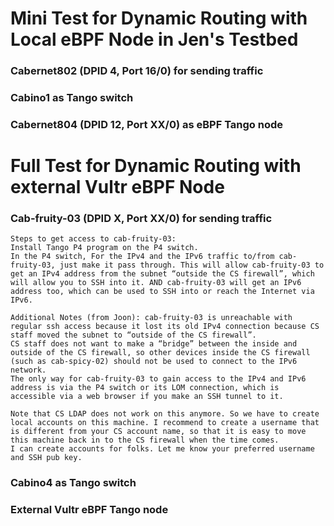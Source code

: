# Mini Test for Dynamic Routing with Local eBPF Node in Jen's Testbed 
### Cabernet802 (DPID 4, Port 16/0) for sending traffic
### Cabino1 as Tango switch 
### Cabernet804 (DPID 12, Port XX/0) as eBPF Tango node 

# Full Test for Dynamic Routing with external Vultr eBPF Node 
### Cab-fruity-03 (DPID X, Port XX/0) for sending traffic

```
Steps to get access to cab-fruity-03:
Install Tango P4 program on the P4 switch.
In the P4 switch, For the IPv4 and the IPv6 traffic to/from cab-fruity-03, just make it pass through. This will allow cab-fruity-03 to get an IPv4 address from the subnet “outside the CS firewall”, which will allow you to SSH into it. AND cab-fruity-03 will get an IPv6 address too, which can be used to SSH into or reach the Internet via IPv6.

Additional Notes (from Joon): cab-fruity-03 is unreachable with regular ssh access because it lost its old IPv4 connection because CS staff moved the subnet to “outside of the CS firewall”. 
CS staff does not want to make a “bridge” between the inside and outside of the CS firewall, so other devices inside the CS firewall (such as cab-spicy-02) should not be used to connect to the IPv6 network. 
The only way for cab-fruity-03 to gain access to the IPv4 and IPv6 address is via the P4 switch or its LOM connection, which is accessible via a web browser if you make an SSH tunnel to it.

Note that CS LDAP does not work on this anymore. So we have to create local accounts on this machine. I recommend to create a username that is different from your CS account name, so that it is easy to move this machine back in to the CS firewall when the time comes.
I can create accounts for folks. Let me know your preferred username and SSH pub key.
```
### Cabino4 as Tango switch 

### External Vultr eBPF Tango node 
